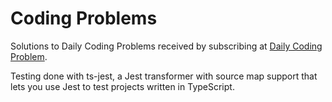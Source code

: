 # Coding Problems

Solutions to Daily Coding Problems received by subscribing at [Daily Coding Problem](https://www.dailycodingproblem.com/).

Testing done with ts-jest, a Jest transformer with source map support that lets you use Jest to test projects written in TypeScript.
